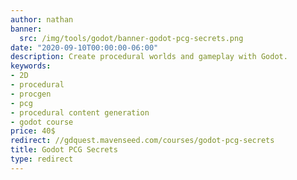 ```yaml
---
author: nathan
banner:
  src: /img/tools/godot/banner-godot-pcg-secrets.png
date: "2020-09-10T00:00:00-06:00"
description: Create procedural worlds and gameplay with Godot.
keywords:
- 2D
- procedural
- procgen
- pcg
- procedural content generation
- godot course
price: 40$
redirect: //gdquest.mavenseed.com/courses/godot-pcg-secrets
title: Godot PCG Secrets
type: redirect
---
```

